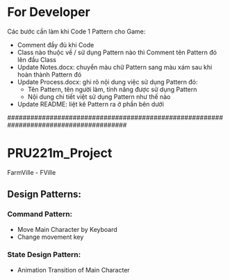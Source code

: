 # For Developer
Các bước cần làm khi Code 1 Pattern cho Game:
 - Comment đầy đủ khi Code
 - Class nào thuộc về / sử dụng Pattern nào thì Comment tên Pattern đó lên đầu Class
 - Update Notes.docx: chuyển màu chữ Pattern sang màu xám sau khi hoàn thành Pattern đó
 - Update Process.docx: ghi rõ nội dung việc sử dụng Pattern đó:
   + Tên Pattern, tên người làm, tính năng được sử dụng Pattern
   + Nội dung chi tiết việt sử dụng Pattern như thế nào
 - Update README: liệt kê Pattern ra ở phần bên dưới
 
 #######################################################################################

# PRU221m_Project
FarmVille - FVille

## Design Patterns:
### Command Pattern:
 - Move Main Character by Keyboard
 - Change movement key

### State Design Pattern:
 - Animation Transition of Main Character
